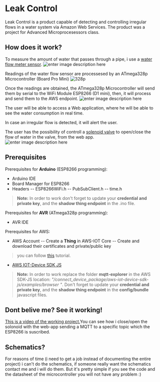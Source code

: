 # Leak Control
Leak Control is a product capable of detecting and controlling irregular flows in a water system via Amazon Web Services. The product was a project for Advanced Microprocesessors class.

## How does it work?
To measure the amount of water that passes through a pipe, i use a [water flow meter sensor](https://www.adafruit.com/product/828).
![enter image description here](https://lh3.googleusercontent.com/9YjHNqFvH08kZuoy-FPSBUxXaVIzwYxqxJh__lfaTq6uQQIbJzhTq1U88D3jwk5oAj-_S8dKmMIF "Water flow meter")


Readings of the water flow sensor are processesed by an ATmega328p Microcontroller (Board Pro Mini)
![328p](https://lh3.googleusercontent.com/Guplpv8lNMYcSwSc6oISN37Szvt3Zd1bQZiw4olbeiid_QgIofNvD_z36eD8acljUN9GhpwwzOAL "328p")


Once the readings are obtained, the ATmega328p Microcontroller will send them by serial to the WiFi Module ESP8266 (D1 mini), then, it will process and send them to the AWS endpoint.
![enter image description here](https://lh3.googleusercontent.com/HElydRhWFKxgBgo1LuWzFbtx6YxkAQS4EMuAEXv8WDuPgXRX8UURQDqM6D3Wigyxl8TRC1O3MOgs "ESP8266")


The user will be able to access a Web application, where he will be able to see the water consumption in real time.

In case an irregular flow is detected, it will alert the user.

The user has the possibility of controll a [solenoid valve](https://www.amazon.ca/Male-Magnetically-Latching-Solenoid-Valve/dp/B0113362S6) to open/close the flow of water in the valve, from the web app.
![enter image description here](https://lh3.googleusercontent.com/VCly7Er0nuoJ9xkdcKwwGZA9S30Ly2V9FCBkXt_WhsCVIsqKsRNbhn2KlqFUzzPT-zRXZcHCWpw_ "Diagram")


## Prerequisites
Prerequisites for **Arduino** (ESP8266 programming): 
- Arduino IDE
-  Board Manager for ESP8266 
- Headers
-- ESP8266WiFi.h
-- PubSubClient.h
-- time.h
> **Note:** In order to work don't forget to update your **credential and private key**, and the **shadow thing endpoint** in the .ino file.

Prerequisites for **AVR** (ATmega328p programming): 
- AVR IDE

Prerequisites for AWS:
- AWS Account
-- Create a **Thing** in AWS-IOT Core
-- Create and download their certificates and private/public key
> you can follow [this](http://recetastecnologicas.blogspot.com/2018/02/aws-iot-con-esp8266.html) tutorial.
- [AWS IOT-Device SDK JS](https://github.com/aws/aws-iot-device-sdk-js)

> **Note:** In order to work replace the folder **mqtt-explorer** in the AWS SDK-JS location:  *"/connect_device_package/aws-iot-device-sdk-js/examples/browser "*. Don't forget to update your **credential and private key**, and the **shadow thing endpoint** in the **config/bundle** javascript files.


## Dont belive me? See it working! 

[This is a video of the working project.](https://www.youtube.com/watch?v=h-RXX9LT5pY)You can see how i close/open the solonoid with the web-app sending a MQTT to a specific topic which the ESP8266 is suscribed.


## Schematics? 
For reasons of time (i need to get a job instead of documenting the entire project) i can't do the schematics, if someone really want the schematics contact me and i will do them. But it's pretty simple if you see the code and the datasheet of the microcontroller you will not have any problem :)